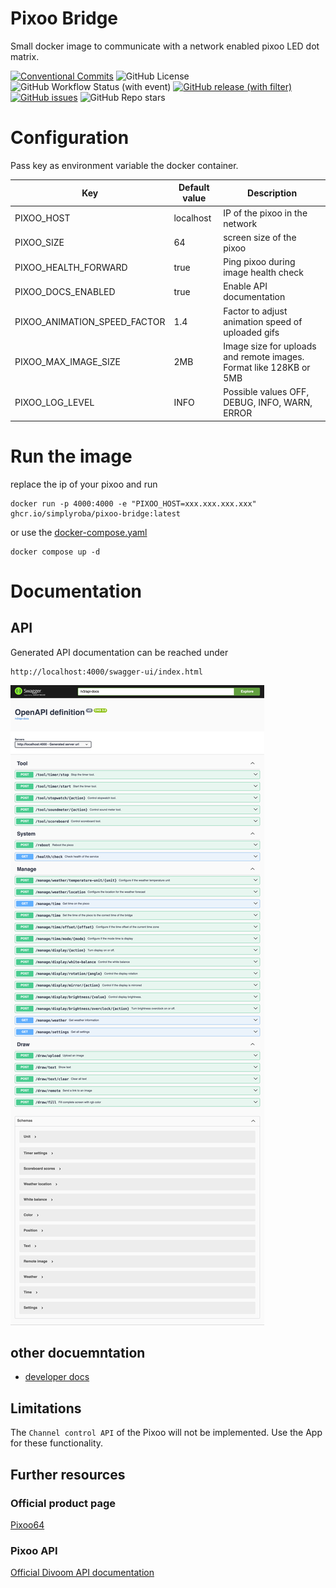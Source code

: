 # Pixoo Bridge
Small docker image to communicate with a network enabled pixoo LED dot matrix.

<!-- TODO Downloads from ghcr.io -->
[![Conventional Commits](https://img.shields.io/badge/Conventional%20Commits-1.0.0-yellow.svg)](https://conventionalcommits.org)
![GitHub License](https://img.shields.io/github/license/simplyRoba/pixoo-bridge?link=https%3A%2F%2Fgithub.com%2FsimplyRoba%2Fpixoo-bridge%2Fblob%2Fmain%2FLICENSE)
![GitHub Workflow Status (with event)](https://img.shields.io/github/actions/workflow/status/simplyRoba/pixoo-bridge/run-tests.yaml?link=https%3A%2F%2Fgithub.com%2FsimplyRoba%2Fpixoo-bridge%2Factions%2Fworkflows%2Frun-tests.yaml%3Fquery%3Dbranch%253Amain)
[![GitHub release (with filter)](https://img.shields.io/github/v/release/simplyRoba/pixoo-bridge?link=https%3A%2F%2Fgithub.com%2FsimplyRoba%2Fpixoo-bridge%2Freleases)](https://github.com/simplyRoba/pixoo-bridge/releases)
[![GitHub issues](https://img.shields.io/github/issues/simplyRoba/pixoo-bridge?link=https%3A%2F%2Fgithub.com%2FsimplyRoba%2Fpixoo-bridge%2Fissues)](https://github.com/simplyRoba/pixoo-bridge/issues)
![GitHub Repo stars](https://img.shields.io/github/stars/simplyRoba/pixoo-bridge)

# Configuration
Pass key as environment variable the docker container.

| Key                          | Default value | Description                                                        |
|------------------------------|---------------|--------------------------------------------------------------------|
| PIXOO_HOST                   | localhost     | IP of the pixoo in the network                                     |
| PIXOO_SIZE                   | 64            | screen size of the pixoo                                           |
| PIXOO_HEALTH_FORWARD         | true          | Ping pixoo during image health check                               |
| PIXOO_DOCS_ENABLED           | true          | Enable API documentation                                           |
| PIXOO_ANIMATION_SPEED_FACTOR | 1.4           | Factor to adjust animation speed of uploaded gifs                  |
| PIXOO_MAX_IMAGE_SIZE         | 2MB           | Image size for uploads and remote images. Format like 128KB or 5MB |
| PIXOO_LOG_LEVEL              | INFO          | Possible values OFF, DEBUG, INFO, WARN, ERROR                      |

# Run the image
replace the ip of your pixoo and run
```shell
docker run -p 4000:4000 -e "PIXOO_HOST=xxx.xxx.xxx.xxx" ghcr.io/simplyroba/pixoo-bridge:latest
```
or use the [docker-compose.yaml](/docker-compose.yaml)
```shell
docker compose up -d
```

# Documentation
## API
Generated API documentation can be reached under 
```
http://localhost:4000/swagger-ui/index.html
```
![Swagger Screenshot](/docs/swagger-screenshot.png)

## other docuemntation
 - [developer docs](/docs/dev-docs.md)


## Limitations
The `Channel control API` of the Pixoo will not be implemented. Use the App for these functionality.

## Further resources
### Official product page
[Pixoo64](https://divoom.com/products/pixoo-64)

### Pixoo API
[Official Divoom API documentation](http://doc.divoom-gz.com/web/#/12?page_id=191)
